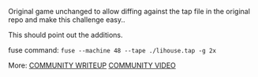 Original game unchanged to allow diffing against the tap file in the original repo and make this challenge easy..

This should point out the additions.

fuse command: `fuse --machine 48 --tape ./lihouse.tap -g 2x`

More:
[COMMUNITY WRITEUP](https://snocc.dev/blog/1337UP-gamepwn#doom)
[COMMUNITY VIDEO](https://www.youtube.com/watch?v=ZcnWdFjS5WE)
